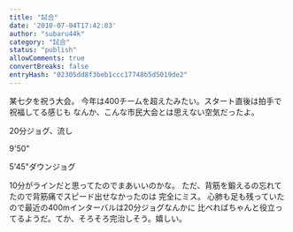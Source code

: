 ```yaml
---
title: "試合"
date: '2010-07-04T17:42:03'
author: "subaru44k"
category: "試合"
status: "publish"
allowComments: true
convertBreaks: false
entryHash: "02305dd8f3beb1ccc17748b5d5019de2"
---
```

某七夕を祝う大会。
今年は400チームを超えたみたい。スタート直後は拍手で祝福してる感じも
なんか、こんな市民大会とは思えない空気だったよ。


20分ジョグ、流し

9'50"

5'45"ダウンジョグ


10分がラインだと思ってたのでまあいいのかな。
ただ、背筋を鍛えるの忘れてたので背筋痛でスピード出せなかったのは
完全にミス。
心肺も足も残っていたので最近の400mインターバルは20分ジョグなんかに
比べればちゃんと役立ってるようだ。てか、そろそろ完治しそう。嬉しい。
